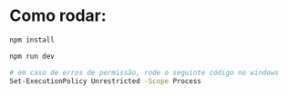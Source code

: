 # Como rodar:

```bash
npm install

npm run dev

# em caso de erros de permissão, rode o seguinte código no windows
Set-ExecutionPolicy Unrestricted -Scope Process
```